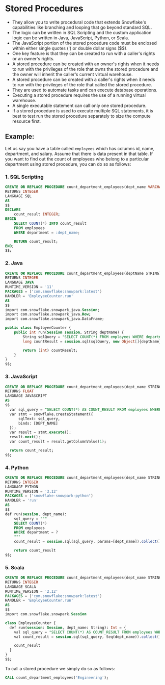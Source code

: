 # Stored Procedures

- They allow you to write procedural code that extends Snowflake's capabilities like branching and looping that go beyond standard SQL.
- The logic can be written in SQL Scripting and the custom application logic can be written in Java, JavaScript, Python, or Scala.
- The JavaScript portion of the stored procedure code must be enclosed within either single quotes (') or double dollar signs ($$).
- One key feature is that they can be created to run with a caller's rights or an owner's rights.
- A stored procedure can be created with an owner's rights when it needs to run with the privileges of the role that owns the stored procedure and the owner will inherit the caller's current virtual warehouse.
- A stored procedure can be created with a caller's rights when it needs to run with the privileges of the role that called the stored procedure.
- They are used to automate tasks and can execute database operations.
- Executing a stored procedure requires the use of a running virtual warehouse.
- A single executable statement can call only one stored procedure.
- If a stored procedure is used to execute multiple SQL statements, it is best to test run the
  stored procedure separately to size the compute resource first.

## Example:

Let us say you have a table called `employees` which has columns id, name, department, and salary. Assume that there is data present in that table. If you want to find out the count of employees who belong to a particular department using stored procedure, you can do so as follows:

### 1. SQL Scripting

```SQL
CREATE OR REPLACE PROCEDURE count_department_employees(dept_name VARCHAR)
RETURNS INTEGER
LANGUAGE SQL
AS
$$
DECLARE
    count_result INTEGER;
BEGIN
    SELECT COUNT(*) INTO count_result
    FROM employees
    WHERE department = :dept_name;

    RETURN count_result;
END;
$$;
```

### 2. Java

```SQL
CREATE OR REPLACE PROCEDURE count_department_employees(deptName STRING)
RETURNS INTEGER
LANGUAGE JAVA
RUNTIME_VERSION = '11'
PACKAGES = ('com.snowflake:snowpark:latest')
HANDLER = 'EmployeeCounter.run'
AS
$$
import com.snowflake.snowpark_java.Session;
import com.snowflake.snowpark_java.Row;
import com.snowflake.snowpark_java.DataFrame;

public class EmployeeCounter {
    public int run(Session session, String deptName) {
        String sqlQuery = "SELECT COUNT(*) FROM employees WHERE department = ?";
        long countResult = session.sql(sqlQuery, new Object[]{deptName}).collect()[0].getLong(0);

        return (int) countResult;
    }
}
$$;
```

### 3. JavaScript

```SQL
CREATE OR REPLACE PROCEDURE count_department_employees(dept_name STRING)
RETURNS FLOAT
LANGUAGE JAVASCRIPT
AS
$$
  var sql_query = "SELECT COUNT(*) AS COUNT_RESULT FROM employees WHERE department = ?";
  var stmt = snowflake.createStatement({
      sqlText: sql_query,
      binds: [DEPT_NAME]
  });
  var result = stmt.execute();
  result.next();
  var count_result = result.getColumnValue(1);

  return count_result;
$$;
```

### 4. Python

```SQL
CREATE OR REPLACE PROCEDURE count_department_employees(dept_name STRING)
RETURNS INTEGER
LANGUAGE PYTHON
RUNTIME_VERSION = '3.12'
PACKAGES = ('snowflake-snowpark-python')
HANDLER = 'run'
AS
$$
def run(session, dept_name):
    sql_query = """
    SELECT COUNT(*)
    FROM employees
    WHERE department = ?
    """
    count_result = session.sql(sql_query, params=[dept_name]).collect()[0][0]

    return count_result
$$;
```

### 5. Scala

```SQL
CREATE OR REPLACE PROCEDURE count_department_employees(dept_name STRING)
RETURNS INTEGER
LANGUAGE SCALA
RUNTIME_VERSION = '2.12'
PACKAGES = ('com.snowflake:snowpark:latest')
HANDLER = 'EmployeeCounter.run'
AS
$$
import com.snowflake.snowpark.Session

class EmployeeCounter {
  def run(session: Session, dept_name: String): Int = {
    val sql_query = "SELECT COUNT(*) AS COUNT_RESULT FROM employees WHERE department = ?"
    val count_result = session.sql(sql_query, Seq(dept_name)).collect()(0).getLong(0).toInt

    count_result
  }
}
$$;
```

To call a stored procedure we simply do so as follows:

```SQL
CALL count_department_employees('Engineering');
```
